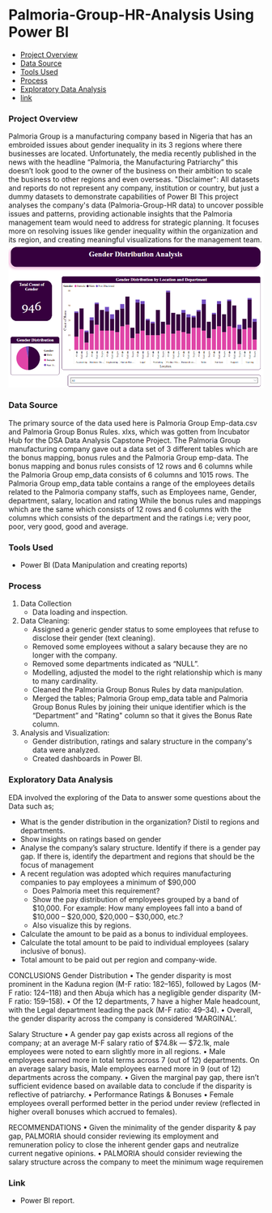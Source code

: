 # Palmoria-Group-HR-Analysis Using Power BI
- [Project Overview](#project-overview)
- [Data Source](#data-source)
- [Tools Used](#tools-used)
- [Process](#process)
- [Exploratory Data Analysis](#exploratory-data-analysis)
- [link](#link)


### Project Overview
Palmoria Group is a manufacturing company based in Nigeria that has an embroided issues about gender inequality in its 3 regions where there businesses are located. Unfortunately, the media recently published in the news with the headline “Palmoria, the Manufacturing Patriarchy” this doesn’t look good to the owner of the business on their ambition to scale the business to other regions and even overseas. "Disclaimer": All datasets and reports do not represent any company, institution or country, but just a dummy datasets to demonstrate capabilities of Power BI
This project analyses the company's data (Palmoria-Group-HR data) to uncover possible issues and patterns, providing actionable insights that the Palmoria management team would need to address for strategic planning. It focuses more on resolving issues like gender inequality within the organization and its region, and creating meaningful visualizations for the management team.
![Original](https://github.com/nanya96/Palmora-Group-HR-Analysis-using-Power-BI/blob/7c4fc5774985b3426117bd1f78d5bc6c36598f51/Original.png)

### Data Source
The primary source of the data used here is Palmoria Group Emp-data.csv and Palmoria Group Bonus Rules. xlxs, which was gotten from Incubator Hub for the DSA Data Analysis Capstone Project. The Palmoria Group manufacturing company gave out a data set of 3 different tables which are the bonus mapping, bonus rules and the Palmoria Group emp-data. The bonus mapping and bonus rules consists of 12 rows and 6 columns while the Palmoria Group emp_data consists of 6 columns and 1015 rows. The Palmoria Group emp_data table contains a range of the employees details related to the Palmoria company staffs, such as Employees name, Gender, department, salary, location and rating While the bonus rules and mappings which are the same which consists of 12 rows and 6 columns with the columns which consists of the department and the ratings i.e; very poor, poor, very good, good and average.


### Tools Used 
- Power BI (Data Manipulation and creating reports)


### Process
1.  Data Collection
    - Data loading and inspection.
2.  Data Cleaning:
    - Assigned a generic gender status to some employees that refuse to disclose their gender (text cleaning).
    - Removed some employees without a salary because they are no longer with the company.
    - Removed some departments indicated as “NULL”.
    - Modelling, adjusted the model to the right relationship which is many to many cardinality.
    - Cleaned the Palmoria Group Bonus Rules by data manipulation.
    - Merged the tables; Palmoria Group emp_data table and Palmoria Group Bonus Rules by joining their unique identifier which is the “Department” and "Rating" column so that it gives          the Bonus Rate column.
3.  Analysis and Visualization:
    -	Gender distribution, ratings and salary structure in the company's data were analyzed.
    -	Created dashboards in Power BI.

  
### Exploratory Data Analysis
EDA involved the exploring of the Data to answer some questions about the Data such as;
   - What is the gender distribution in the organization? Distil to regions and departments.
   - Show insights on ratings based on gender
   - Analyse the company’s salary structure. Identify if there is a gender pay gap. If there is, identify the department and regions that should be the focus of management
   - A recent regulation was adopted which requires manufacturing companies to pay employees a minimum of $90,000
       - Does Palmoria meet this requirement?
       - Show the pay distribution of employees grouped by a band of $10,000. For example: How many employees fall into a band of $10,000 – $20,000, $20,000 – $30,000, etc.?
       - Also visualize this by regions.
   - Calculate the amount to be paid as a bonus to individual employees.
   - Calculate the total amount to be paid to individual employees (salary inclusive of bonus).
   - Total amount to be paid out per region and company-wide.

CONCLUSIONS
Gender Distribution • The gender disparity is most prominent in the Kaduna region (M-F ratio: 182–165), followed by Lagos (M-F ratio: 124–118) and then Abuja which has a negligible gender disparity (M-F ratio: 159–158). • Of the 12 departments, 7 have a higher Male headcount, with the Legal department leading the pack (M-F ratio: 49–34). • Overall, the gender disparity across the company is considered ‘MARGINAL’.

Salary Structure • A gender pay gap exists across all regions of the company; at an average M-F salary ratio of $74.8k — $72.1k, male employees were noted to earn slightly more in all regions. • Male employees earned more in total terms across 7 (out of 12) departments. On an average salary basis, Male employees earned more in 9 (out of 12) departments across the company. • Given the marginal pay gap, there isn’t sufficient evidence based on available data to conclude if the disparity is reflective of patriarchy. • Performance Ratings & Bonuses • Female employees overall performed better in the period under review (reflected in higher overall bonuses which accrued to females).

RECOMMENDATIONS
• Given the minimality of the gender disparity & pay gap, PALMORIA should consider reviewing its employment and remuneration policy to close the inherent gender gaps and neutralize current negative opinions. • PALMORIA should consider reviewing the salary structure across the company to meet the minimum wage requiremen

### Link
  - Power BI report.
